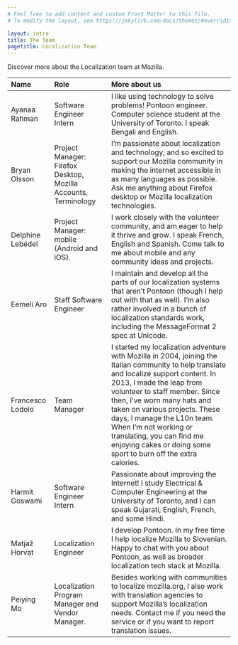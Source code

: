 ```yaml
---
# Feel free to add content and custom Front Matter to this file.
# To modify the layout, see https://jekyllrb.com/docs/themes/#overriding-theme-defaults

layout: intro
title: The Team
pagetitle: Localization Team
---
```


Discover more about the Localization team at Mozilla.

| Name | Role | More about us |
|:-----|:-----|:--------------|
| Ayanaa Rahman | Software Engineer Intern | I like using technology to solve problems! Pontoon engineer. Computer science student at the University of Toronto. I speak Bengali and English. |
| Bryan Olsson | Project Manager: Firefox Desktop, Mozilla Accounts, Terminology | I’m passionate about localization and technology, and so excited to support our Mozilla community in making the internet accessible in as many languages as possible. Ask me anything about Firefox desktop or Mozilla localization technologies. |
| Delphine Lebédel | Project Manager: mobile (Android and iOS). | I work closely with the volunteer community, and am eager to help it thrive and grow. I speak French, English and Spanish. Come talk to me about mobile and any community ideas and projects. |
| Eemeli Aro | Staff Software Engineer | I maintain and develop all the parts of our localization systems that aren’t Pontoon (though I help out with that as well). I’m also rather involved in a bunch of localization standards work, including the MessageFormat 2 spec at Unicode. |
| Francesco Lodolo | Team Manager | I started my localization adventure with Mozilla in 2004, joining the Italian community to help translate and localize support content. In 2013, I made the leap from volunteer to staff member. Since then, I’ve worn many hats and taken on various projects. These days, I manage the L10n team. When I’m not working or translating, you can find me enjoying cakes or doing some sport to burn off the extra calories. |
| Harmit Goswami | Software Engineer Intern | Passionate about improving the Internet! I study Electrical & Computer Engineering at the University of Toronto, and I can speak Gujarati, English, French, and some Hindi. |
| Matjaž Horvat | Localization Engineer | I develop Pontoon. In my free time I help localize Mozilla to Slovenian. Happy to chat with you about Pontoon, as well as broader localization tech stack at Mozilla. |
| Peiying Mo | Localization Program Manager and Vendor Manager. | Besides working with communities to localize mozilla.org, I also work with translation agencies to support Mozilla’s localization needs. Contact me if you need the service or if you want to report translation issues. |
